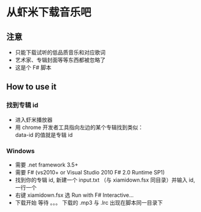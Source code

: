从虾米下载音乐吧
=================

## 注意
- 只能下载试听的低品质音乐和对应歌词
- 艺术家、专辑封面等等东西都被忽略了
- 这是个 F# 脚本

## How to use it

### 找到专辑 id
- 进入虾米播放器
- 用 chrome 开发者工具指向左边的某个专辑找到类似：
	<div class="collect-item" data-id="********">
  data-id 的值就是专辑 id

### Windows
- 需要 .net framework 3.5+
- 需要 F# (vs2010+ or Visual Studio 2010 F# 2.0 Runtime SP1)
- 找到你的专辑 id, 新建一个 input.txt （与 xiamidown.fsx 同目录）并输入 id, 一行一个
- 右键 xiamidown.fsx 选 Run with F# Interactive...
- 下载开始 等待 。。。 下载的 .mp3 与 .lrc 出现在脚本同一目录下
